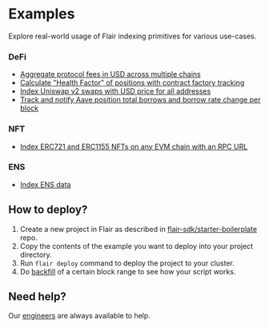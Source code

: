 # Examples

Explore real-world usage of Flair indexing primitives for various use-cases.

### DeFi

* [Aggregate protocol fees in USD across multiple chains](./aggregate-protocol-fees-in-usd/README.md)
* [Calculate "Health Factor" of positions with contract factory tracking](./health-factor-with-factory-tracking/README.md)
* [Index Uniswap v2 swaps with USD price for all addresses](./uniswap-v2-events-from-all-contracts-with-usd-price/README.md)
* [Track and notify Aave position total borrows and borrow rate change per block](./aave-position-borrow-rate-notification/README.md)

### NFT

* [Index ERC721 and ERC1155 NFTs on any EVM chain with an RPC URL](./erc721-and-erc1155-nft-indexing/README.md)

### ENS

* [Index ENS data](./ens-indexing/README.md)

## How to deploy?

1. Create a new project in Flair as described in [flair-sdk/starter-boilerplate](https://github.com/flair-sdk/starter-boilerplate) repo.
2. Copy the contents of the example you want to deploy into your project directory.
3. Run `flair deploy` command to deploy the project to your cluster.
4. Do [backfill](https://docs.flair.dev/reference/cli-commands#flair-backfill) of a certain block range to see how your script works.

## Need help?

Our [engineers](https://docs.flair.dev/talk-to-an-engineer) are always available to help.
